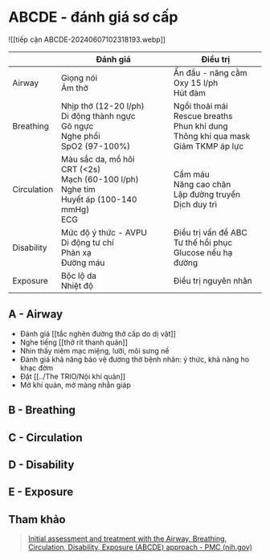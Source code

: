 # ABCDE - đánh giá sơ cấp

![[tiếp cận ABCDE-20240607102318193.webp]]


|             | Đánh giá                                                                                            | Điều trị                                                                                        |
| ----------- | --------------------------------------------------------------------------------------------------- | ----------------------------------------------------------------------------------------------- |
| Airway      | Giọng nói<br>Âm thở                                                                                 | Ấn đầu - nâng cằm<br>Oxy 15 l/ph<br>Hút đàm                                                     |
| Breathing   | Nhịp thở (12-20 l/ph)<br>Di động thành ngực<br>Gõ ngực<br>Nghe phổi<br>SpO2 (97-100%)<br>           | Ngồi thoải mái<br>Rescue breaths<br>Phun khí dung<br>Thông khí qua mask<br>Giảm TKMP áp lực<br> |
| Circulation | Màu sắc da, mồ hôi<br>CRT (<2s)<br>Mạch (60-100 l/ph)<br>Nghe tim<br>Huyết áp (100-140 mmHg)<br>ECG | Cầm máu<br>Nâng cao chân<br>Lập đường truyền<br>Dịch duy trì                                    |
| Disability  | Mức độ ý thức - AVPU<br>Di động tư chí<br>Phản xạ<br>Đường máu                                      | Điều trị vấn đề ABC<br>Tư thế hồi phục<br>Glucose nếu hạ đường                                  |
| Exposure    | Bộc lộ da<br>Nhiệt độ                                                                               | Điều trị nguyên nhân                                                                            |



## A - Airway
- Đánh giá [[tắc nghẽn đường thở cấp do dị vật]]
- Nghe tiếng [[thở rít thanh quản]]
- Nhìn thấy niêm mạc miệng, lưỡi, môi sưng nề
- Đánh giá khả năng bảo vệ đường thở bệnh nhân: ý thức, khả năng ho khạc đờm
- Đặt [[../The TRIO/Nội khí quản]]
- Mở khí quản, mở màng nhẫn giáp


## B - Breathing

## C - Circulation

## D - Disability

## E - Exposure




## Tham khảo
>  [Initial assessment and treatment with the Airway, Breathing, Circulation, Disability, Exposure (ABCDE) approach - PMC (nih.gov)](https://www.ncbi.nlm.nih.gov/pmc/articles/PMC3273374/)

